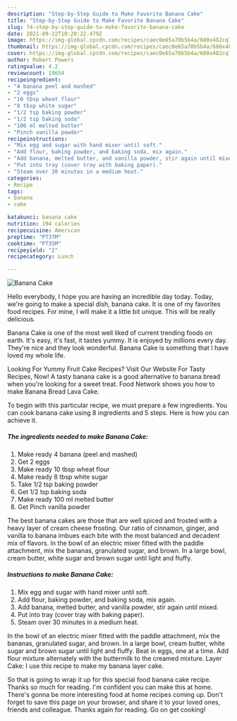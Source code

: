 ```yaml
---
description: "Step-by-Step Guide to Make Favorite Banana Cake"
title: "Step-by-Step Guide to Make Favorite Banana Cake"
slug: 74-step-by-step-guide-to-make-favorite-banana-cake
date: 2021-09-22T10:20:22.479Z
image: https://img-global.cpcdn.com/recipes/caec0e65a70b5b4a/680x482cq70/banana-cake-recipe-main-photo.jpg
thumbnail: https://img-global.cpcdn.com/recipes/caec0e65a70b5b4a/680x482cq70/banana-cake-recipe-main-photo.jpg
cover: https://img-global.cpcdn.com/recipes/caec0e65a70b5b4a/680x482cq70/banana-cake-recipe-main-photo.jpg
author: Robert Powers
ratingvalue: 4.2
reviewcount: 19654
recipeingredient:
- "4 banana peel and mashed"
- "2 eggs"
- "10 tbsp wheat flour"
- "8 tbsp white sugar"
- "1/2 tsp baking powder"
- "1/2 tsp baking soda"
- "100 ml melted butter"
- "Pinch vanilla powder"
recipeinstructions:
- "Mix egg and sugar with hand mixer until soft."
- "Add flour, baking powder, and baking soda, mix again."
- "Add banana, melted butter, and vanilla powder, stir again until mixed."
- "Put into tray (cover tray with baking paper)."
- "Steam over 30 minutes in a medium heat."
categories:
- Recipe
tags:
- banana
- cake

katakunci: banana cake 
nutrition: 194 calories
recipecuisine: American
preptime: "PT37M"
cooktime: "PT35M"
recipeyield: "2"
recipecategory: Lunch

---
```



![Banana Cake](https://img-global.cpcdn.com/recipes/caec0e65a70b5b4a/680x482cq70/banana-cake-recipe-main-photo.jpg)

Hello everybody, I hope you are having an incredible day today. Today, we're going to make a special dish, banana cake. It is one of my favorites food recipes. For mine, I will make it a little bit unique. This will be really delicious.

Banana Cake is one of the most well liked of current trending foods on earth. It's easy, it's fast, it tastes yummy. It is enjoyed by millions every day. They're nice and they look wonderful. Banana Cake is something that I have loved my whole life.

Looking For Yummy Fruit Cake Recipes? Visit Our Website For Tasty Recipes, Now! A tasty banana cake is a good alternative to banana bread when you&#39;re looking for a sweet treat. Food Network shows you how to make Banana Bread Lava Cake.


To begin with this particular recipe, we must prepare a few ingredients. You can cook banana cake using 8 ingredients and 5 steps. Here is how you can achieve it.

<!--inarticleads1-->

##### The ingredients needed to make Banana Cake:

1. Make ready 4 banana (peel and mashed)
1. Get 2 eggs
1. Make ready 10 tbsp wheat flour
1. Make ready 8 tbsp white sugar
1. Take 1/2 tsp baking powder
1. Get 1/2 tsp baking soda
1. Make ready 100 ml melted butter
1. Get Pinch vanilla powder


The best banana cakes are those that are well spiced and frosted with a heavy layer of cream cheese frosting. Our ratio of cinnamon, ginger, and vanilla to banana imbues each bite with the most balanced and decadent mix of flavors. In the bowl of an electric mixer fitted with the paddle attachment, mix the bananas, granulated sugar, and brown. In a large bowl, cream butter, white sugar and brown sugar until light and fluffy. 

<!--inarticleads2-->

##### Instructions to make Banana Cake:

1. Mix egg and sugar with hand mixer until soft.
1. Add flour, baking powder, and baking soda, mix again.
1. Add banana, melted butter, and vanilla powder, stir again until mixed.
1. Put into tray (cover tray with baking paper).
1. Steam over 30 minutes in a medium heat.


In the bowl of an electric mixer fitted with the paddle attachment, mix the bananas, granulated sugar, and brown. In a large bowl, cream butter, white sugar and brown sugar until light and fluffy. Beat in eggs, one at a time. Add flour mixture alternately with the buttermilk to the creamed mixture. Layer Cake: I use this recipe to make my banana layer cake. 

So that is going to wrap it up for this special food banana cake recipe. Thanks so much for reading. I'm confident you can make this at home. There's gonna be more interesting food at home recipes coming up. Don't forget to save this page on your browser, and share it to your loved ones, friends and colleague. Thanks again for reading. Go on get cooking!
